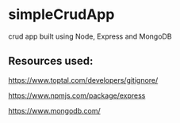 # simpleCrudApp
crud app built using Node, Express and MongoDB


## Resources used:

https://www.toptal.com/developers/gitignore/

https://www.npmjs.com/package/express

https://www.mongodb.com/